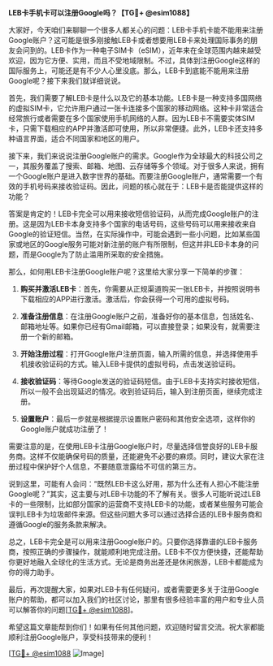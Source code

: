 **LEB卡手机卡可以注册Google吗？【TG💪+ @esim1088】**

大家好，今天咱们来聊聊一个很多人都关心的问题：LEB卡手机卡能不能用来注册Google账户？这可能是很多刚接触LEB卡或者想要用LEB卡来处理国际事务的朋友会问到的。LEB卡作为一种电子SIM卡（eSIM），近年来在全球范围内越来越受欢迎，因为它方便、实用，而且不受地域限制。不过，具体到注册Google这样的国际服务上，可能还是有不少人心里没底。那么，LEB卡到底能不能用来注册Google呢？接下来我们就详细说说。

首先，我们需要了解LEB卡是什么以及它的基本功能。LEB卡是一种支持多国网络的虚拟SIM卡，它允许用户通过一张卡连接多个国家的移动网络。这种卡非常适合经常旅行或者需要在多个国家使用手机网络的人群。因为LEB卡不需要实体SIM卡，只需下载相应的APP并激活即可使用，所以非常便捷。此外，LEB卡还支持多种语言界面，适合不同国家和地区的用户。

接下来，我们来说说注册Google账户的需求。Google作为全球最大的科技公司之一，其服务覆盖了搜索、邮箱、地图、云存储等多个领域。对于很多人来说，拥有一个Google账户是进入数字世界的基础。而要注册Google账户，通常需要一个有效的手机号码来接收验证码。因此，问题的核心就在于：LEB卡是否能提供这样的功能？

答案是肯定的！LEB卡完全可以用来接收短信验证码，从而完成Google账户的注册。这是因为LEB卡本身支持多个国家的电话号码，这些号码可以用来接收来自Google的验证短信。当然，在实际操作中，可能会遇到一些小问题，比如某些国家或地区的Google服务可能对新注册的账户有所限制，但这并非LEB卡本身的问题，而是Google为了防止滥用所采取的安全措施。

那么，如何用LEB卡注册Google账户呢？这里给大家分享一下简单的步骤：

1. **购买并激活LEB卡**：首先，你需要从正规渠道购买一张LEB卡，并按照说明书下载相应的APP进行激活。激活后，你会获得一个可用的虚拟号码。

2. **准备注册信息**：在注册Google账户之前，准备好你的基本信息，包括姓名、邮箱地址等。如果你已经有Gmail邮箱，可以直接登录；如果没有，就需要注册一个新的邮箱。

3. **开始注册过程**：打开Google账户注册页面，输入所需的信息，并选择使用手机接收验证码的方式。输入LEB卡提供的虚拟号码，点击发送验证码。

4. **接收验证码**：等待Google发送的验证码短信。由于LEB卡支持实时接收短信，所以一般不会出现延迟的情况。收到验证码后，输入到注册页面，继续完成注册。

5. **设置账户**：最后一步就是根据提示设置账户密码和其他安全选项，这样你的Google账户就成功注册了！

需要注意的是，在使用LEB卡注册Google账户时，尽量选择信誉良好的LEB卡服务商。这样不仅能确保号码的质量，还能避免不必要的麻烦。同时，建议大家在注册过程中保护好个人信息，不要随意泄露给不可信的第三方。

说到这里，可能有人会问：“既然LEB卡这么好用，那为什么还有人担心不能注册Google呢？”其实，这主要与对LEB卡功能的不了解有关。很多人可能听说过LEB卡的一些限制，比如部分国家的运营商不支持LEB卡的功能，或者某些服务可能会误判LEB卡为垃圾邮件来源。但这些问题大多可以通过选择合适的LEB卡服务商和遵循Google的服务条款来解决。

总之，LEB卡完全是可以用来注册Google账户的。只要你选择靠谱的LEB卡服务商，按照正确的步骤操作，就能顺利地完成注册。LEB卡不仅方便快捷，还能帮助你更好地融入全球化的生活方式。无论是商务出差还是休闲旅游，LEB卡都能成为你的得力助手。

最后，再次提醒大家，如果对LEB卡有任何疑问，或者需要更多关于注册Google账户的帮助，都可以加入我们的社区讨论，那里有很多经验丰富的用户和专业人员可以解答你的问题[[TG💪+ @esim1088](https://t.me/s/esim1088)]。

希望这篇文章能帮到你们！如果有任何其他问题，欢迎随时留言交流。祝大家都能顺利注册Google账户，享受科技带来的便利！

[[TG💪+ @esim1088](https://t.me/s/esim1088) ![Image](https://i.postimg.cc/4NQfJmqS/Snipaste-2025-05-13-00-14-12.png)]